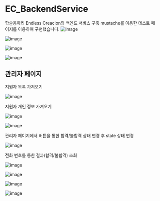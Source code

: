 # EC_BackendService
학술동아리 Endless Creacion의 백엔드 서비스 구축
mustache를 이용한 테스트 페이지를 이용하여 구현했습니다.
![image](https://github.com/kimgt0128/EC_BackendService/assets/127713989/3c5738ca-7b84-48dc-915f-bc2e30d431d1)

![image](https://github.com/kimgt0128/EC_BackendService/assets/127713989/5d1b24ed-8d68-4164-a90f-b2b8eb9d880b)

![image](https://github.com/kimgt0128/EC_BackendService/assets/127713989/8e024a70-0b5c-4dba-ae29-53d75eeb2455)


![image](https://github.com/kimgt0128/EC_BackendService/assets/127713989/ec9dc798-0028-427f-b247-071eb6676859)

## 관리자 페이지

지원자 목록 가져오기

![image](https://github.com/kimgt0128/EC_BackendService/assets/127713989/b48cd3d0-ca8c-4f4d-acb5-71ab097d2f8c)

지원자 개인 정보 가져오기

![image](https://github.com/kimgt0128/EC_BackendService/assets/127713989/2620b8fd-7115-473a-b916-fa5c81721165)

![image](https://github.com/kimgt0128/EC_BackendService/assets/127713989/e4af89fd-f878-407f-ab1a-e06e11e3acc6)

관리자 페이지에서 버튼을 통한 합격/불합격 상태 변경 후 state 상태 변경


![image](https://github.com/kimgt0128/EC_BackendService/assets/127713989/cbd0bc88-2522-47ba-a774-60381741eeda)

전화 번호를 통한 결과(합격/불합격) 조회


![image](https://github.com/kimgt0128/EC_BackendService/assets/127713989/9f52ca8e-db91-4a90-a69e-2709d5d5f058)

![image](https://github.com/kimgt0128/EC_BackendService/assets/127713989/d24671e4-5e54-40cf-9c07-bad8459887a7)

![image](https://github.com/kimgt0128/EC_BackendService/assets/127713989/515d40d9-bc5a-4472-bc13-ce55ef12e398)

![image](https://github.com/kimgt0128/EC_BackendService/assets/127713989/ba5ce095-712b-476b-a37f-db2eebcc6439)



